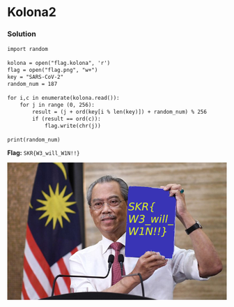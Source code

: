 # Kolona2

### Solution
```
import random

kolona = open("flag.kolona", 'r')
flag = open("flag.png", "w+")
key = "SARS-CoV-2"
random_num = 187

for i,c in enumerate(kolona.read()):
	for j in range (0, 256):
		result = (j + ord(key[i % len(key)]) + random_num) % 256
		if (result == ord(c)):
			flag.write(chr(j))

print(random_num)
```

**Flag:** `SKR{W3_will_W1N!!}`

![Flag](./flag.png)
